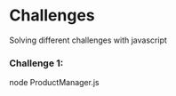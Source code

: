 # Challenges
Solving different challenges with javascript

### Challenge 1:
node ProductManager.js

